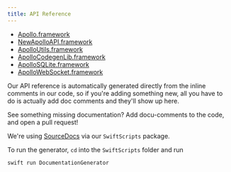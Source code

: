 ```yaml
---
title: API Reference
---
```


* [Apollo.framework](./api/Apollo/README/)
* [NewApolloAPI.framework](./api/ApolloAPI/README/)
* [ApolloUtils.framework](./api/ApolloUtils/README/)
* [ApolloCodegenLib.framework](./api/ApolloCodegenLib/README/)
* [ApolloSQLite.framework](./api/ApolloSQLite/README/)
* [ApolloWebSocket.framework](./api/ApolloWebSocket/README/)

Our API reference is automatically generated directly from the inline comments in our code, so if you're adding something new, all you have to do is actually add doc comments and they'll show up here. 

See something missing documentation? Add docu-comments to the code, and open a pull request!

We're using [SourceDocs](https://github.com/eneko/SourceDocs) via our `SwiftScripts` package.  

To run the generator, `cd` into the `SwiftScripts` folder and run

```
swift run DocumentationGenerator
```
